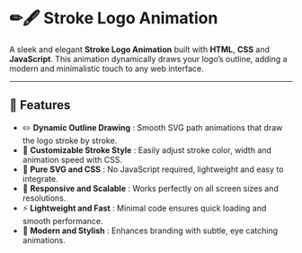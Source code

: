 # ✏🖋️ Stroke Logo Animation

A sleek and elegant **Stroke Logo Animation** built with **HTML**, **CSS** and **JavaScript**. This animation dynamically draws your logo’s outline, adding a modern and minimalistic touch to any web interface.

---

## 🚀 Features

- ✏️ **Dynamic Outline Drawing** : Smooth SVG path animations that draw the logo stroke by stroke.  
- 🎨 **Customizable Stroke Style** : Easily adjust stroke color, width and animation speed with CSS.  
- 🧩 **Pure SVG and CSS** : No JavaScript required, lightweight and easy to integrate.  
- 📱 **Responsive and Scalable** : Works perfectly on all screen sizes and resolutions.  
- ⚡ **Lightweight and Fast** : Minimal code ensures quick loading and smooth performance.  
- 🌟 **Modern and Stylish** : Enhances branding with subtle, eye catching animations.
